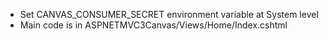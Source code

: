 - Set CANVAS_CONSUMER_SECRET environment variable at System level
- Main code is in ASPNETMVC3Canvas/Views/Home/Index.cshtml